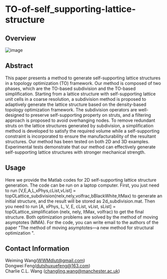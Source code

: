 # TO-of-self_supporting-lattice-structure
## Overview
![image](https://user-images.githubusercontent.com/124340386/222349655-d4113531-157c-4424-a1c8-a7f7aa017ab0.png)

## Abstract
This paper presents a method to generate self-supporting lattice structures in a topology optimization (TO) framework.
Our method is composed of two phases, which are the TO-based subdivision and the TO-based simplification. Starting
from a lattice structure with self-supporting lattice unit cells in a coarse resolution, a subdivision method is proposed to
adaptively generate the lattice structure based on the density-based topology optimization framework. The subdivision
operators are well-designed to preserve self-supporting property on struts, and a filtering approach is proposed to avoid
overhanging nodes. To remove redundant struts on the lattice structures generated by subdivision, a simplification
method is developed to satisfy the required volume while a self-supporting constraint is incorporated to ensure the
manufacturability of the resultant structures. Our method has been tested on both 2D and 3D examples. Experimental
tests demonstrate that our method can effectively generate self-supporting lattice structures with stronger mechanical
strength.
## Usage
Here we provide the Matlab codes for 2D self-supporting lattice structure generation. The code can be run on a laptop computer. First, you just need to run [V,E,A,L,xPhys,cList,vList] = topOLattice_subdivision(nelx,nely,volfrac,bBlackWhite,ItMax) to generate an initial structure, and the result will be stored as 2d_subdivision.mat. Then you need to run [A, xPhys, L, V, E, cList, vList, sList] = topOLattice_simplification (nelx, nely, ItMax, volfrac) to get the final structure. Both optimization problems are solved by the method of moving asymptotes (MMA). For the code, you can write email to the authors of the paper "The method of moving asymptotes—a new method for structural optimization ".


## Contact Information
Weiming Wang(WWMdlut@gmail.com)  
Dongwei Feng(dutshuxuefeng@163.com)  
Charlie C.L. Wang (changling.wang@manchester.ac.uk)
